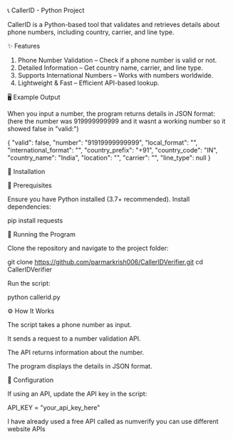 📞 CallerID - Python Project

CallerID is a Python-based tool that validates and retrieves details about phone numbers, including country, carrier, and line type.

✨ Features

1. Phone Number Validation – Check if a phone number is valid or not.
2. Detailed Information – Get country name, carrier, and line type.
3. Supports International Numbers – Works with numbers worldwide.
4. Lightweight & Fast – Efficient API-based lookup.

🖥️ Example Output

When you input a number, the program returns details in JSON format: (here the number was 919999999999 and it wasnt a working number so it showed false in "valid:")

{
  "valid": false,
  "number": "91919999999999",
  "local_format": "",
  "international_format": "",
  "country_prefix": "+91",
  "country_code": "IN",
  "country_name": "India",
  "location": "",
  "carrier": "",
  "line_type": null
}

🚀 Installation

🔹 Prerequisites

Ensure you have Python installed (3.7+ recommended). Install dependencies:

pip install requests

🔹 Running the Program

Clone the repository and navigate to the project folder:

git clone https://github.com/parmarkrish006/CallerIDVerifier.git
cd CallerIDVerifier

Run the script:

python callerid.py

⚙️ How It Works

The script takes a phone number as input.

It sends a request to a number validation API.

The API returns information about the number.

The program displays the details in JSON format.

🔧 Configuration

If using an API, update the API key in the script:

API_KEY = "your_api_key_here"

I have already used a free API called as numverify you can use different website APIs


